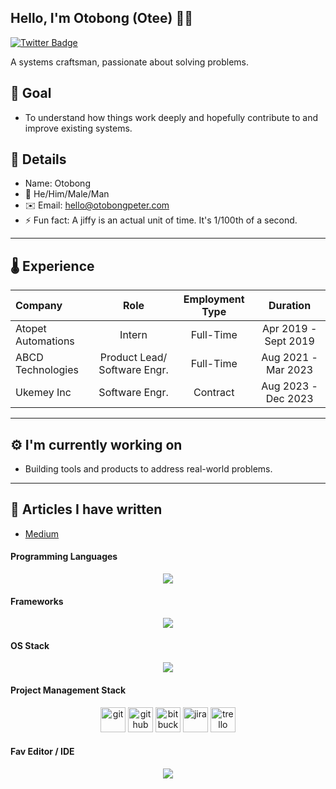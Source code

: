 ## Hello, I'm Otobong (Otee) 👋🏽

[![Twitter Badge](https://img.shields.io/twitter/follow/builder1024)](https://twitter.com/builder1024)

A systems craftsman, passionate about solving problems.

## 🎯 Goal

- To understand how things work deeply and hopefully contribute to and improve existing systems.

## 💬 Details

- Name: Otobong
- 🙂 He/Him/Male/Man
- ✉️ Email: hello@otobongpeter.com
- ⚡️ Fun fact: A jiffy is an actual unit of time. It's 1/100th of a second.

---

## 🌡️ Experience

| Company            |             Role             | Employment Type |       Duration       |
| :----------------- | :--------------------------: | :-------------: | :------------------: |
| Atopet Automations |            Intern            |    Full-Time    | Apr 2019 - Sept 2019 |
| ABCD Technologies  | Product Lead/ Software Engr. |    Full-Time    | Aug 2021 - Mar 2023  |
| Ukemey Inc         |        Software Engr.        |    Contract     | Aug 2023 - Dec 2023  |

---

## ⚙️ I'm currently working on

- Building tools and products to address real-world problems.

---

## 📕 Articles I have written

- [Medium](https://medium.com/@otobongpeter)

#### Programming Languages

<p align="center">
  <a href="https://skillicons.dev">
    <img src="https://skillicons.dev/icons?i=bash,powershell,python,typescript,js,golang,rust" />
  </a>
</p>

#### Frameworks

<p align="center">
  <a href="https://skillicons.dev">
    <img src="https://skillicons.dev/icons?i=react,next,nest,express,actix,rocket,django" />
  </a>
</p>

#### OS Stack

<p align="center">
  <a href="https://skillicons.dev">
    <img src="https://skillicons.dev/icons?i=linux,ubuntu,debian" />
  </a>
</p>

#### Project Management Stack

<p align="center"><img src="https://www.vectorlogo.zone/logos/git-scm/git-scm-icon.svg" alt="git" title="git" width="40" height="40"/>  <img src="https://www.vectorlogo.zone/logos/github/github-icon.svg" alt="github" title="github" width="40" height="40"/> <img src="https://www.vectorlogo.zone/logos/bitbucket/bitbucket-icon.svg" alt="bitbucket" title="bitbucket" width="40" height="40"/>  <img src="https://www.vectorlogo.zone/logos/atlassian_jira/atlassian_jira-icon.svg" alt="jira" title="jira" width="40" height="40"/> <img src="https://www.vectorlogo.zone/logos/trello/trello-icon.svg" alt="trello" title="trello" width="40" height="40"/></p>

#### Fav Editor / IDE

<p align="center">
  <a href="https://skillicons.dev">
    <img src="https://skillicons.dev/icons?i=vscode,sublime" />
  </a>
</p>
